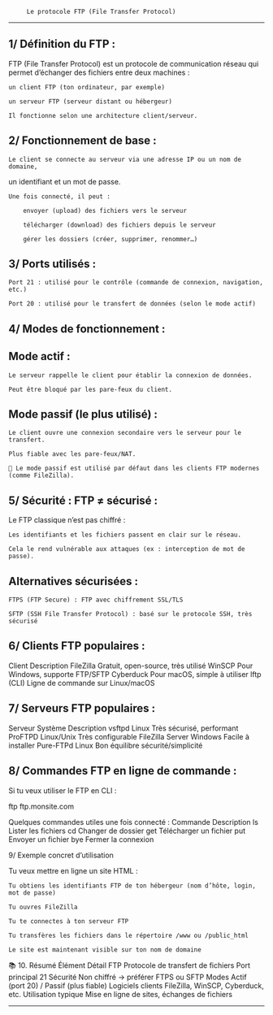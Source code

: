		 Le protocole FTP (File Transfer Protocol)
******************************************************************************************
1/ Définition du FTP :
----------------------

FTP (File Transfer Protocol) est un protocole de communication réseau qui permet d’échanger des fichiers entre deux machines :

    un client FTP (ton ordinateur, par exemple)

    un serveur FTP (serveur distant ou hébergeur)

    Il fonctionne selon une architecture client/serveur.

2/ Fonctionnement de base :
---------------------------

    Le client se connecte au serveur via une adresse IP ou un nom de domaine, 
un identifiant et un mot de passe.

    Une fois connecté, il peut :

        envoyer (upload) des fichiers vers le serveur

        télécharger (download) des fichiers depuis le serveur

        gérer les dossiers (créer, supprimer, renommer…)

3/ Ports utilisés :
-------------------

    Port 21 : utilisé pour le contrôle (commande de connexion, navigation, etc.)

    Port 20 : utilisé pour le transfert de données (selon le mode actif)

4/ Modes de fonctionnement :
----------------------------

Mode actif :
------------

    Le serveur rappelle le client pour établir la connexion de données.

    Peut être bloqué par les pare-feux du client.

Mode passif (le plus utilisé) :
--------------------------------

    Le client ouvre une connexion secondaire vers le serveur pour le transfert.

    Plus fiable avec les pare-feux/NAT.

    🔐 Le mode passif est utilisé par défaut dans les clients FTP modernes (comme FileZilla).

5/ Sécurité : FTP ≠ sécurisé :
------------------------------
Le FTP classique n’est pas chiffré :

    Les identifiants et les fichiers passent en clair sur le réseau.

    Cela le rend vulnérable aux attaques (ex : interception de mot de passe).

Alternatives sécurisées :
-------------------------

    FTPS (FTP Secure) : FTP avec chiffrement SSL/TLS

    SFTP (SSH File Transfer Protocol) : basé sur le protocole SSH, très sécurisé

6/ Clients FTP populaires :
---------------------------

Client	Description
FileZilla	Gratuit, open-source, très utilisé
WinSCP	Pour Windows, supporte FTP/SFTP
Cyberduck	Pour macOS, simple à utiliser
lftp (CLI)	Ligne de commande sur Linux/macOS

7/ Serveurs FTP populaires :
----------------------------

Serveur	Système	Description
vsftpd	Linux	Très sécurisé, performant
ProFTPD	Linux/Unix	Très configurable
FileZilla Server	Windows	Facile à installer
Pure-FTPd	Linux	Bon équilibre sécurité/simplicité

8/ Commandes FTP en ligne de commande :
----------------------------------------

Si tu veux utiliser le FTP en CLI :

ftp ftp.monsite.com

Quelques commandes utiles une fois connecté :
Commande	Description
ls	Lister les fichiers
cd	Changer de dossier
get	Télécharger un fichier
put	Envoyer un fichier
bye	Fermer la connexion

9/ Exemple concret d’utilisation

Tu veux mettre en ligne un site HTML :

    Tu obtiens les identifiants FTP de ton hébergeur (nom d’hôte, login, mot de passe)

    Tu ouvres FileZilla

    Tu te connectes à ton serveur FTP

    Tu transfères les fichiers dans le répertoire /www ou /public_html

    Le site est maintenant visible sur ton nom de domaine

📚 10. Résumé
Élément	Détail
FTP	Protocole de transfert de fichiers
Port principal	21
Sécurité	Non chiffré → préférer FTPS ou SFTP
Modes	Actif (port 20) / Passif (plus fiable)
Logiciels clients	FileZilla, WinSCP, Cyberduck, etc.
Utilisation typique	Mise en ligne de sites, échanges de fichiers

**************************************************************************************************
